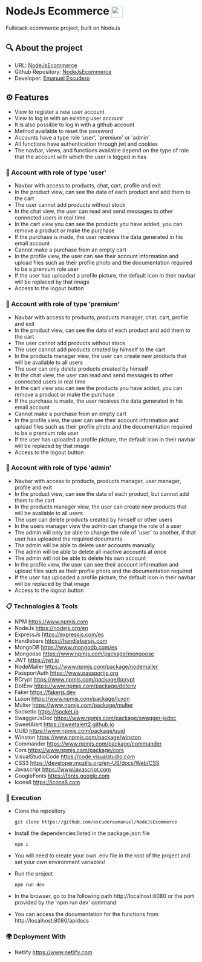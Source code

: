 # NodeJs Ecommerce <img width='30' align='center' src='https://i.ibb.co/jZt5prG/node-js-icon-454x512-nztofx17.png'>

Fullstack ecommerce project, built on NodeJs

## 🔍 About the project 

- URL: [NodeJsEcommerce](https://...)
- Github Repository: [NodeJsEcommerce](https://github.com/escuderoemanuel/NodeJsEcommerce)
- Developer: [Emanuel Escudero](https://emanuelescudero.ar)

## ⚙️ Features

- View to register a new user account
- View to log in with an existing user account
- It is also possible to log in with a github account
- Method available to reset the password
- Accounts have a type role 'user', 'premium' or 'admin'
- All functions have authentication through jwt and cookies
- The navbar, views, and functions available depend on the type of role that the account with which the user is logged in has

### 🪪 Account with role of type 'user'

- Navbar with access to products, chat, cart, profile and exit
- In the product view, can see the data of each product and add them to the cart
- The user cannot add products without stock
- In the chat view, the user can read and send messages to other connected users in real time
- In the cart view you can see the products you have added, you can remove a product or make the purchase
- If the purchase is made, the user receives the data generated in his email account
- Cannot make a purchase from an empty cart
- In the profile view, the user can see their account information and upload files such as their profile photo and the documentation required to be a premium role user
- If the user has uploaded a profile picture, the default icon in their navbar will be replaced by that image
- Access to the logout button

### 🪪 Account with role of type 'premium'

- Navbar with access to products, products manager, chat, cart, profile and exit
- In the product view, can see the data of each product and add them to the cart
- The user cannot add products without stock
- The user cannot add products created by himself to the cart
- In the products manager view, the user can create new products that will be available to all users
- The user can only delete products created by himself
- In the chat view, the user can read and send messages to other connected users in real time
- In the cart view you can see the products you have added, you can remove a product or make the purchase
- If the purchase is made, the user receives the data generated in his email account
- Cannot make a purchase from an empty cart
- In the profile view, the user can see their account information and upload files such as their profile photo and the documentation required to be a premium role user
- If the user has uploaded a profile picture, the default icon in their navbar will be replaced by that image
- Access to the logout button

### 🪪 Account with role of type 'admin'

- Navbar with access to products, products manager, user manager, profile and exit
- In the product view, can see the data of each product, but cannot add them to the cart
- In the products manager view, the user can create new products that will be available to all users
- The user can delete products created by himself or other users
- In the users manager view the admin can change the role of a user
- The admin will only be able to change the role of 'user' to another, if that user has uploaded the required documents
- The admin will be able to delete user accounts manually
- The admin will be able to delete all inactive accounts at once
- The admin will not be able to delete his own account
- In the profile view, the user can see their account information and upload files such as their profile photo and the documentation required
- If the user has uploaded a profile picture, the default icon in their navbar will be replaced by that image
- Access to the logout button


### 📋 Technologies & Tools

- NPM https://www.npmjs.com
- NodeJs https://nodejs.org/en
- ExpressJs https://expressjs.com/es
- Handlebars https://handlebarsjs.com
- MongoDB https://www.mongodb.com/es
- Mongoose https://www.npmjs.com/package/mongoose
- JWT https://jwt.io
- NodeMailer https://www.npmjs.com/package/nodemailer
- PassportAuth https://www.passportjs.org
- BCrypt https://www.npmjs.com/package/bcrypt
- DotEnv https://www.npmjs.com/package/dotenv
- Faker https://fakerjs.dev
- Luxon https://www.npmjs.com/package/luxon
- Multer https://www.npmjs.com/package/multer
- SocketIo https://socket.io
- SwaggerJsDoc https://www.npmjs.com/package/swagger-jsdoc
- SweetAlert https://sweetalert2.github.io
- UUID https://www.npmjs.com/package/uuid
- Winston https://www.npmjs.com/package/winston
- Commander https://www.npmjs.com/package/commander
- Cors https://www.npmjs.com/package/cors
- VisualStudioCode https://code.visualstudio.com
- CSS3 https://developer.mozilla.org/en-US/docs/Web/CSS
- Javascript https://www.javascript.com
- GoogleFonts https://fonts.google.com
- Icons8 https://icons8.com

### 🚀 Execution

- Clone the repository

  `git clone https://github.com/escuderoemanuel/NodeJsEcommerce`

- Install the dependencies listed in the package.json file
  
  `npm i`

- You will need to create your own .env file in the root of the project and set your own environment variables!

- Run the project

  `npm run dev`

- In the browser, go to the following path http://localhost:8080 or the port provided by the 'npm run dev' command

- You can access the documentation for the functions from http://localhost:8080/apidocs

### 🌍 Deployment With

- Netlify https://www.netlify.com